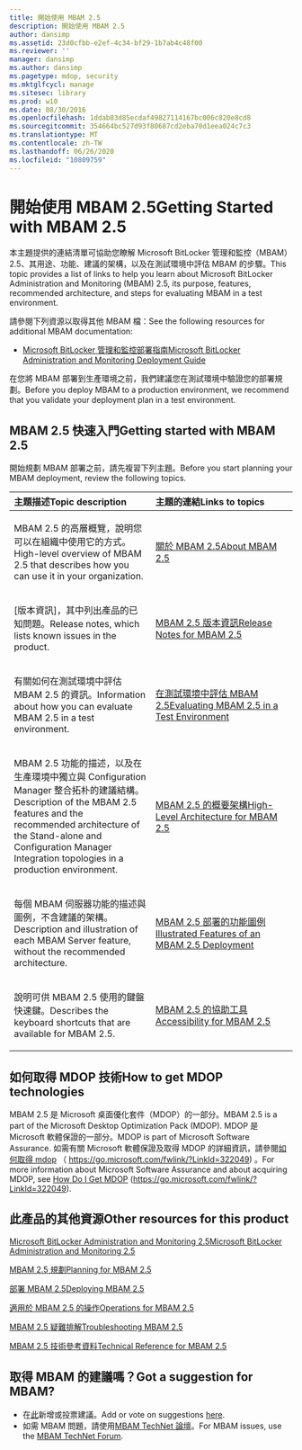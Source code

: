 ```yaml
---
title: 開始使用 MBAM 2.5
description: 開始使用 MBAM 2.5
author: dansimp
ms.assetid: 23d0cfbb-e2ef-4c34-bf29-1b7ab4c48f00
ms.reviewer: ''
manager: dansimp
ms.author: dansimp
ms.pagetype: mdop, security
ms.mktglfcycl: manage
ms.sitesec: library
ms.prod: w10
ms.date: 08/30/2016
ms.openlocfilehash: 1ddab83d85ecdaf49827114167bc006c820e8cd8
ms.sourcegitcommit: 354664bc527d93f80687cd2eba70d1eea024c7c3
ms.translationtype: MT
ms.contentlocale: zh-TW
ms.lasthandoff: 06/26/2020
ms.locfileid: "10809759"
---
```

# <span data-ttu-id="01f09-103">開始使用 MBAM 2.5</span><span class="sxs-lookup"><span data-stu-id="01f09-103">Getting Started with MBAM 2.5</span></span>


<span data-ttu-id="01f09-104">本主題提供的連結清單可協助您瞭解 Microsoft BitLocker 管理和監控（MBAM）2.5、其用途、功能、建議的架構，以及在測試環境中評估 MBAM 的步驟。</span><span class="sxs-lookup"><span data-stu-id="01f09-104">This topic provides a list of links to help you learn about Microsoft BitLocker Administration and Monitoring (MBAM) 2.5, its purpose, features, recommended architecture, and steps for evaluating MBAM in a test environment.</span></span>

<span data-ttu-id="01f09-105">請參閱下列資源以取得其他 MBAM 檔：</span><span class="sxs-lookup"><span data-stu-id="01f09-105">See the following resources for additional MBAM documentation:</span></span>

-   [<span data-ttu-id="01f09-106">Microsoft BitLocker 管理和監控部署指南</span><span class="sxs-lookup"><span data-stu-id="01f09-106">Microsoft BitLocker Administration and Monitoring Deployment Guide</span></span>](https://go.microsoft.com/fwlink/?LinkId=396653)

<span data-ttu-id="01f09-107">在您將 MBAM 部署到生產環境之前，我們建議您在測試環境中驗證您的部署規劃。</span><span class="sxs-lookup"><span data-stu-id="01f09-107">Before you deploy MBAM to a production environment, we recommend that you validate your deployment plan in a test environment.</span></span>

## <span data-ttu-id="01f09-108">MBAM 2.5 快速入門</span><span class="sxs-lookup"><span data-stu-id="01f09-108">Getting started with MBAM 2.5</span></span>


<span data-ttu-id="01f09-109">開始規劃 MBAM 部署之前，請先複習下列主題。</span><span class="sxs-lookup"><span data-stu-id="01f09-109">Before you start planning your MBAM deployment, review the following topics.</span></span>

<table>
<colgroup>
<col width="50%" />
<col width="50%" />
</colgroup>
<thead>
<tr class="header">
<th align="left"><span data-ttu-id="01f09-110">主題描述</span><span class="sxs-lookup"><span data-stu-id="01f09-110">Topic description</span></span></th>
<th align="left"><span data-ttu-id="01f09-111">主題的連結</span><span class="sxs-lookup"><span data-stu-id="01f09-111">Links to topics</span></span></th>
</tr>
</thead>
<tbody>
<tr class="odd">
<td align="left"><p><span data-ttu-id="01f09-112">MBAM 2.5 的高層概覽，說明您可以在組織中使用它的方式。</span><span class="sxs-lookup"><span data-stu-id="01f09-112">High-level overview of MBAM 2.5 that describes how you can use it in your organization.</span></span></p></td>
<td align="left"><p><a href="about-mbam-25.md" data-raw-source="[About MBAM 2.5](about-mbam-25.md)"><span data-ttu-id="01f09-113">關於 MBAM 2.5</span><span class="sxs-lookup"><span data-stu-id="01f09-113">About MBAM 2.5</span></span></a></p></td>
</tr>
<tr class="even">
<td align="left"><p><span data-ttu-id="01f09-114">[版本資訊]，其中列出產品的已知問題。</span><span class="sxs-lookup"><span data-stu-id="01f09-114">Release notes, which lists known issues in the product.</span></span></p></td>
<td align="left"><p><a href="release-notes-for-mbam-25.md" data-raw-source="[Release Notes for MBAM 2.5](release-notes-for-mbam-25.md)"><span data-ttu-id="01f09-115">MBAM 2.5 版本資訊</span><span class="sxs-lookup"><span data-stu-id="01f09-115">Release Notes for MBAM 2.5</span></span></a></p></td>
</tr>
<tr class="odd">
<td align="left"><p><span data-ttu-id="01f09-116">有關如何在測試環境中評估 MBAM 2.5 的資訊。</span><span class="sxs-lookup"><span data-stu-id="01f09-116">Information about how you can evaluate MBAM 2.5 in a test environment.</span></span></p></td>
<td align="left"><p><a href="evaluating-mbam-25-in-a-test-environment.md" data-raw-source="[Evaluating MBAM 2.5 in a Test Environment](evaluating-mbam-25-in-a-test-environment.md)"><span data-ttu-id="01f09-117">在測試環境中評估 MBAM 2.5</span><span class="sxs-lookup"><span data-stu-id="01f09-117">Evaluating MBAM 2.5 in a Test Environment</span></span></a></p></td>
</tr>
<tr class="even">
<td align="left"><p><span data-ttu-id="01f09-118">MBAM 2.5 功能的描述，以及在生產環境中獨立與 Configuration Manager 整合拓朴的建議結構。</span><span class="sxs-lookup"><span data-stu-id="01f09-118">Description of the MBAM 2.5 features and the recommended architecture of the Stand-alone and Configuration Manager Integration topologies in a production environment.</span></span></p></td>
<td align="left"><p><a href="high-level-architecture-for-mbam-25.md" data-raw-source="[High-Level Architecture for MBAM 2.5](high-level-architecture-for-mbam-25.md)"><span data-ttu-id="01f09-119">MBAM 2.5 的概要架構</span><span class="sxs-lookup"><span data-stu-id="01f09-119">High-Level Architecture for MBAM 2.5</span></span></a></p></td>
</tr>
<tr class="odd">
<td align="left"><p><span data-ttu-id="01f09-120">每個 MBAM 伺服器功能的描述與圖例，不含建議的架構。</span><span class="sxs-lookup"><span data-stu-id="01f09-120">Description and illustration of each MBAM Server feature, without the recommended architecture.</span></span></p></td>
<td align="left"><p><a href="illustrated-features-of-an-mbam-25-deployment.md" data-raw-source="[Illustrated Features of an MBAM 2.5 Deployment](illustrated-features-of-an-mbam-25-deployment.md)"><span data-ttu-id="01f09-121">MBAM 2.5 部署的功能圖例</span><span class="sxs-lookup"><span data-stu-id="01f09-121">Illustrated Features of an MBAM 2.5 Deployment</span></span></a></p></td>
</tr>
<tr class="even">
<td align="left"><p><span data-ttu-id="01f09-122">說明可供 MBAM 2.5 使用的鍵盤快速鍵。</span><span class="sxs-lookup"><span data-stu-id="01f09-122">Describes the keyboard shortcuts that are available for MBAM 2.5.</span></span></p></td>
<td align="left"><p><a href="accessibility-for-mbam-25.md" data-raw-source="[Accessibility for MBAM 2.5](accessibility-for-mbam-25.md)"><span data-ttu-id="01f09-123">MBAM 2.5 的協助工具</span><span class="sxs-lookup"><span data-stu-id="01f09-123">Accessibility for MBAM 2.5</span></span></a></p></td>
</tr>
</tbody>
</table>

 

## <span data-ttu-id="01f09-124">如何取得 MDOP 技術</span><span class="sxs-lookup"><span data-stu-id="01f09-124">How to get MDOP technologies</span></span>


<span data-ttu-id="01f09-125">MBAM 2.5 是 Microsoft 桌面優化套件（MDOP）的一部分。</span><span class="sxs-lookup"><span data-stu-id="01f09-125">MBAM 2.5 is a part of the Microsoft Desktop Optimization Pack (MDOP).</span></span> <span data-ttu-id="01f09-126">MDOP 是 Microsoft 軟體保證的一部分。</span><span class="sxs-lookup"><span data-stu-id="01f09-126">MDOP is part of Microsoft Software Assurance.</span></span> <span data-ttu-id="01f09-127">如需有關 Microsoft 軟體保證及取得 MDOP 的詳細資訊，請參閱[如何取得 mdop](https://go.microsoft.com/fwlink/?LinkId=322049) （ https://go.microsoft.com/fwlink/?LinkId=322049) 。</span><span class="sxs-lookup"><span data-stu-id="01f09-127">For more information about Microsoft Software Assurance and about acquiring MDOP, see [How Do I Get MDOP](https://go.microsoft.com/fwlink/?LinkId=322049) (https://go.microsoft.com/fwlink/?LinkId=322049).</span></span>

## <a href="" id="other-resources-for-this-product-"></a><span data-ttu-id="01f09-128">此產品的其他資源</span><span class="sxs-lookup"><span data-stu-id="01f09-128">Other resources for this product</span></span>


[<span data-ttu-id="01f09-129">Microsoft BitLocker Administration and Monitoring 2.5</span><span class="sxs-lookup"><span data-stu-id="01f09-129">Microsoft BitLocker Administration and Monitoring 2.5</span></span>](index.md)

[<span data-ttu-id="01f09-130">MBAM 2.5 規劃</span><span class="sxs-lookup"><span data-stu-id="01f09-130">Planning for MBAM 2.5</span></span>](planning-for-mbam-25.md)

[<span data-ttu-id="01f09-131">部署 MBAM 2.5</span><span class="sxs-lookup"><span data-stu-id="01f09-131">Deploying MBAM 2.5</span></span>](deploying-mbam-25.md)

[<span data-ttu-id="01f09-132">適用於 MBAM 2.5 的操作</span><span class="sxs-lookup"><span data-stu-id="01f09-132">Operations for MBAM 2.5</span></span>](operations-for-mbam-25.md)

[<span data-ttu-id="01f09-133">MBAM 2.5 疑難排解</span><span class="sxs-lookup"><span data-stu-id="01f09-133">Troubleshooting MBAM 2.5</span></span>](troubleshooting-mbam-25.md)

[<span data-ttu-id="01f09-134">MBAM 2.5 技術參考資料</span><span class="sxs-lookup"><span data-stu-id="01f09-134">Technical Reference for MBAM 2.5</span></span>](technical-reference-for-mbam-25.md)

## <span data-ttu-id="01f09-135">取得 MBAM 的建議嗎？</span><span class="sxs-lookup"><span data-stu-id="01f09-135">Got a suggestion for MBAM?</span></span>
- <span data-ttu-id="01f09-136">在[此](http://mbam.uservoice.com/forums/268571-microsoft-bitlocker-administration-and-monitoring)新增或投票建議。</span><span class="sxs-lookup"><span data-stu-id="01f09-136">Add or vote on suggestions [here](http://mbam.uservoice.com/forums/268571-microsoft-bitlocker-administration-and-monitoring).</span></span> 
- <span data-ttu-id="01f09-137">如需 MBAM 問題，請使用[MBAM TechNet 論壇](https://social.technet.microsoft.com/Forums/home?forum=mdopmbam)。</span><span class="sxs-lookup"><span data-stu-id="01f09-137">For MBAM issues, use the [MBAM TechNet Forum](https://social.technet.microsoft.com/Forums/home?forum=mdopmbam).</span></span>

 

 





